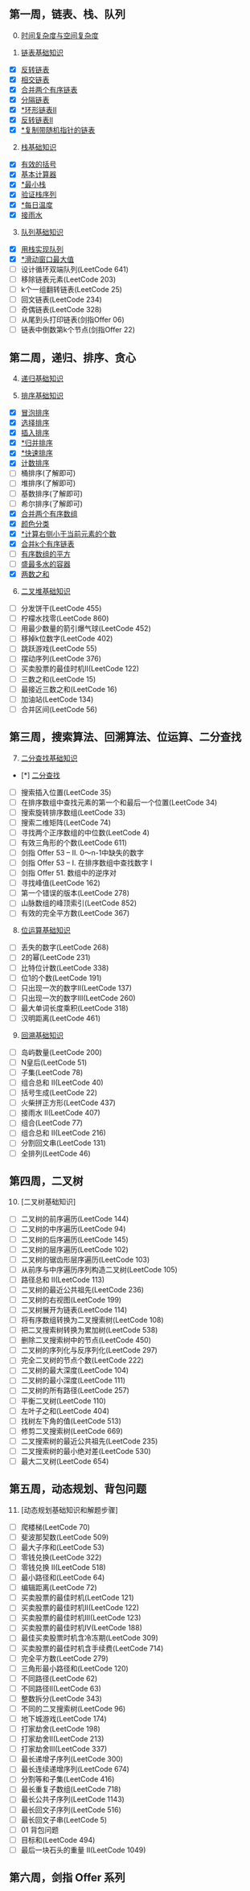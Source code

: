 ## 第一周，链表、栈、队列

0. [时间复杂度与空间复杂度](https://www.geeksforgeeks.org/time-complexity-and-space-complexity/)

1. [链表基础知识](https://www.geeksforgeeks.org/what-is-linked-list/)
- [x] [反转链表](https://leetcode.com/problems/reverse-linked-list/)
- [x] [相交链表](https://leetcode.com/problems/intersection-of-two-linked-lists/)
- [x] [合并两个有序链表](https://leetcode.com/problems/merge-two-sorted-lists/)
- [x] [分隔链表](https://leetcode.com/problems/partition-list/)
- [x] [*环形链表II](https://leetcode.com/problems/linked-list-cycle-ii/)
- [x] [反转链表II](https://leetcode.com/problems/reverse-linked-list-ii/)
- [x] [*复制带随机指针的链表](https://leetcode.com/problems/copy-list-with-random-pointer/)

2. [栈基础知识](https://www.geeksforgeeks.org/introduction-to-stack-data-structure-and-algorithm-tutorials/)
- [x] [有效的括号](https://leetcode.com/problems/valid-parentheses/)
- [x] [基本计算器](https://leetcode.com/problems/basic-calculator/)
- [x] [*最小栈](https://leetcode.com/problems/min-stack/)
- [x] [验证栈序列](https://leetcode.com/problems/validate-stack-sequences/)
- [x] [*每日温度](https://leetcode.com/problems/daily-temperatures/)
- [x] [接雨水](https://leetcode.com/problems/trapping-rain-water/)

3. [队列基础知识](https://www.geeksforgeeks.org/introduction-to-queue-data-structure-and-algorithm-tutorials/)
- [x] [用栈实现队列](https://leetcode.com/problems/implement-queue-using-stacks/)
- [x] [*滑动窗口最大值](https://leetcode.com/problems/sliding-window-maximum/)
- [ ] 设计循环双端队列(LeetCode 641)
- [ ] 移除链表元素(LeetCode 203)
- [ ] k个一组翻转链表(LeetCode 25)
- [ ] 回文链表(LeetCode 234)
- [ ] 奇偶链表(LeetCode 328)
- [ ] 从尾到头打印链表(剑指Offer 06)
- [ ] 链表中倒数第k个节点(剑指Offer 22)

## 第二周，递归、排序、贪心

4. [递归基础知识](https://www.geeksforgeeks.org/introduction-to-recursion-data-structure-and-algorithm-tutorials/)

5. [排序基础知识](https://www.geeksforgeeks.org/sorting-algorithms/)
- [x] [冒泡排序](https://www.geeksforgeeks.org/bubble-sort/)
- [x] [选择排序](https://www.geeksforgeeks.org/selection-sort/)
- [x] [插入排序](https://www.geeksforgeeks.org/insertion-sort/)
- [x] [*归并排序](https://www.geeksforgeeks.org/merge-sort/)
- [x] [*快速排序](https://www.geeksforgeeks.org/quick-sort/)
- [x] [计数排序](https://www.geeksforgeeks.org/counting-sort/)
- [ ] 桶排序(了解即可)
- [ ] 堆排序(了解即可)
- [ ] 基数排序(了解即可)
- [ ] 希尔排序(了解即可)
- [x] [合并两个有序数组](https://leetcode.com/problems/merge-sorted-array/)
- [x] [颜色分类](https://leetcode.com/problems/sort-colors/)
- [x] [*计算右侧小于当前元素的个数](https://leetcode.com/problems/count-of-smaller-numbers-after-self/)
- [x] [合并k个有序链表](https://leetcode.com/problems/merge-k-sorted-lists/)
- [ ] [有序数组的平方](https://leetcode.com/problems/squares-of-a-sorted-array/)
- [ ] [盛最多水的容器](https://leetcode.com/problems/container-with-most-water/)
- [x] [两数之和](https://leetcode.com/problems/two-sum/)

6. [二叉堆基础知识]()
- [ ] 分发饼干(LeetCode 455)
- [ ] 柠檬水找零(LeetCode 860)
- [ ] 用最少数量的箭引爆气球(LeetCode 452)
- [ ] 移掉k位数字(LeetCode 402)
- [ ] 跳跃游戏(LeetCode 55)
- [ ] 摆动序列(LeetCode 376)
- [ ] 买卖股票的最佳时机II(LeetCode 122)
- [ ] 三数之和(LeetCode 15)
- [ ] 最接近三数之和(LeetCode 16)
- [ ] 加油站(LeetCode 134)
- [ ] 合并区间(LeetCode 56)

## 第三周，搜索算法、回溯算法、位运算、二分查找

7. [二分查找基础知识](https://www.geeksforgeeks.org/binary-search/)
- [*] [二分查找](https://leetcode.com/problems/binary-search/)
- [ ] 搜索插入位置(LeetCode 35)
- [ ] 在排序数组中查找元素的第一个和最后一个位置(LeetCode 34)
- [ ] 搜索旋转排序数组(LeetCode 33)
- [ ] 搜索二维矩阵(LeetCode 74)
- [ ] 寻找两个正序数组的中位数(LeetCode 4)
- [ ] 有效三角形的个数(LeetCode 611)
- [ ] 剑指 Offer 53 – II. 0～n-1中缺失的数字
- [ ] 剑指 Offer 53 – I. 在排序数组中查找数字 I
- [ ] 剑指 Offer 51. 数组中的逆序对
- [ ] 寻找峰值(LeetCode 162)
- [ ] 第一个错误的版本(LeetCode 278)
- [ ] 山脉数组的峰顶索引(LeetCode 852)
- [ ] 有效的完全平方数(LeetCode 367)

8. [位运算基础知识]()
- [ ] 丢失的数字(LeetCode 268)
- [ ] 2的幂(LeetCode 231)
- [ ] 比特位计数(LeetCode 338)
- [ ] 位1的个数(LeetCode 191)
- [ ] 只出现一次的数字II(LeetCode 137)
- [ ] 只出现一次的数字III(LeetCode 260)
- [ ] 最大单词长度乘积(LeetCode 318)
- [ ] 汉明距离(LeetCode 461)

9. [回溯基础知识]()
- [ ] 岛屿数量(LeetCode 200)
- [ ] N皇后(LeetCode 51)
- [ ] 子集(LeetCode 78)
- [ ] 组合总和 II(LeetCode 40)
- [ ] 括号生成(LeetCode 22)
- [ ] 火柴拼正方形(LeetCode 437)
- [ ] 接雨水 II(LeetCode 407)
- [ ] 组合(LeetCode 77)
- [ ] 组合总和 II(LeetCode 216)
- [ ] 分割回文串(LeetCode 131)
- [ ] 全排列(LeetCode 46)

## 第四周，二叉树

10. [二叉树基础知识]
- [ ] 二叉树的前序遍历(LeetCode 144)
- [ ] 二叉树的中序遍历(LeetCode 94)
- [ ] 二叉树的后序遍历(LeetCode 145)
- [ ] 二叉树的层序遍历(LeetCode 102)
- [ ] 二叉树的锯齿形层序遍历(LeetCode 103)
- [ ] 从前序与中序遍历序列构造二叉树(LeetCode 105)
- [ ] 路径总和 II(LeetCode 113)
- [ ] 二叉树的最近公共祖先(LeetCode 236)
- [ ] 二叉树的右视图(LeetCode 199)
- [ ] 二叉树展开为链表(LeetCode 114)
- [ ] 将有序数组转换为二叉搜索树(LeetCode 108)
- [ ] 把二叉搜索树转换为累加树(LeetCode 538)
- [ ] 删除二叉搜索树中的节点(LeetCode 450)
- [ ] 二叉树的序列化与反序列化(LeetCode 297)
- [ ] 完全二叉树的节点个数(LeetCode 222)
- [ ] 二叉树的最大深度(LeetCode 104)
- [ ] 二叉树的最小深度(LeetCode 111)
- [ ] 二叉树的所有路径(LeetCode 257)
- [ ] 平衡二叉树(LeetCode 110)
- [ ] 左叶子之和(LeetCode 404)
- [ ] 找树左下角的值(LeetCode 513)
- [ ] 修剪二叉搜索树(LeetCode 669)
- [ ] 二叉搜索树的最近公共祖先(LeetCode 235)
- [ ] 二叉搜索树的最小绝对差(LeetCode 530)
- [ ] 最大二叉树(LeetCode 654)

## 第五周，动态规划、背包问题

11. [动态规划基础知识和解题步骤]
- [ ] 爬楼梯(LeetCode 70)
- [ ] 斐波那契数(LeetCode 509)
- [ ] 最大子序和(LeetCode 53)
- [ ] 零钱兑换(LeetCode 322)
- [ ] 零钱兑换 II(LeetCode 518)
- [ ] 最小路径和(LeetCode 64)
- [ ] 编辑距离(LeetCode 72)
- [ ] 买卖股票的最佳时机(LeetCode 121)
- [ ] 买卖股票的最佳时机II(LeetCode 122)
- [ ] 买卖股票的最佳时机III(LeetCode 123)
- [ ] 买卖股票的最佳时机IV(LeetCode 188)
- [ ] 最佳买卖股票时机含冷冻期(LeetCode 309)
- [ ] 买卖股票的最佳时机含手续费(LeetCode 714)
- [ ] 完全平方数(LeetCode 279)
- [ ] 三角形最小路径和(LeetCode 120)
- [ ] 不同路径(LeetCode 62)
- [ ] 不同路径II(LeetCode 63)
- [ ] 整数拆分(LeetCode 343)
- [ ] 不同的二叉搜索树(LeetCode 96)
- [ ] 地下城游戏(LeetCode 174)
- [ ] 打家劫舍(LeetCode 198)
- [ ] 打家劫舍II(LeetCode 213)
- [ ] 打家劫舍III(LeetCode 337)
- [ ] 最长递增子序列(LeetCode 300)
- [ ] 最长连续递增序列(LeetCode 674)
- [ ] 分割等和子集(LeetCode 416)
- [ ] 最长重复子数组(LeetCode 718)
- [ ] 最长公共子序列(LeetCode 1143)
- [ ] 最长回文子序列(LeetCode 516)
- [ ] 最长回文子串(LeetCode 5)
- [ ] 01 背包问题
- [ ] 目标和(LeetCode 494)
- [ ] 最后一块石头的重量 II(LeetCode 1049)

## 第六周，剑指 Offer 系列
